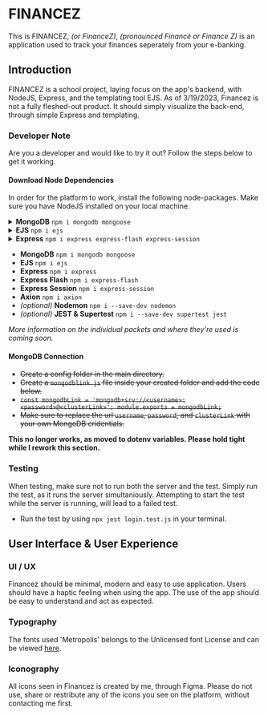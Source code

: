 # FINANCEZ 
This is FINANCEZ, *(or FinanceZ)*, *(pronounced Financé or Finance Z)* is an application used to track your finances seperately from your e-banking. 

## Introduction
FINANCEZ is a school project, laying focus on the app's backend, with NodeJS, Express, and the templating tool EJS. 
As of 3/19/2023, Financez is not a fully fleshed-out product. It should simply visualize the back-end, through simple Express and templating. 

### Developer Note
Are you a developer and would like to try it out? Follow the steps below to get it working. 
#### Download Node Dependencies
In order for the platform to work, install the following node-packages.
Make sure you have NodeJS installed on your local machine. 
<details>
<summary><b>MongoDB</b> <code>npm i mongodb mongoose</code></summary>
  Used to connect with an external database, to be able to login, or create data. 
</details>
<details>
<summary><b>EJS</b> <code>npm i ejs</code></summary>
  Templating engine, used to display data on the client.  
</details>
<details>
<summary><b>Express</b> <code>npm i express express-flash express-session</code></summary>
  Complete backend logic bases on Express, like sessions, and routing.   
</details>

- **MongoDB** `npm i mongodb mongoose`
- **EJS** `npm i ejs`
- **Express** `npm i express`
- **Express Flash** `npm i express-flash`
- **Express Session** `npm i express-session`
- **Axion** `npm i axion`
- *(optional)* **Nodemon** `npm i --save-dev nodemon`
- *(optional)* **JEST & Supertest** `npm i --save-dev supertest jest`

*More information on the individual packets and where they're used is coming soon.*

#### MongoDB Connection

- ~~Create a config folder in the main directory.~~
- ~~Create a `mongodblink.js` file inside your created folder and add the code below.~~
- ~~`const mongodbLink = 'mongodb+srv://<username>:<password>@<clusterLink>';
module.exports = mongodbLink;`~~
- ~~Make sure to replace the url `username`, `password`, and `clusterLink` with your own MongoDB cridentials.~~


**This no longer works, as moved to dotenv variables. Please hold tight while I rework this section.**

### Testing
When testing, make sure not to run both the server and the test. 
Simply run the test, as it runs the server simultaniously. Attempting to start the test while the server is running, will lead to a failed test. 
- Run the test by using `npx jest login.test.js` in your terminal. 

## User Interface & User Experience
### UI / UX
Financez should be minimal, modern and easy to use application. Users should have a haptic feeling when using the app. The use of the app should be easy to understand and act as expected. 

### Typography
The fonts used 'Metropolis' belongs to the Unlicensed font License and can be viewed [here](https://google.com). 

### Iconography
All icons seen in Financez is created by me, through Figma. 
Please do not use, share or restribute any of the icons you see on the platform, without contacting me first. 

